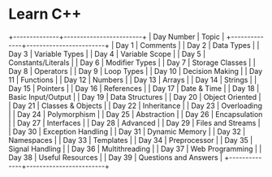 # Learn  C++

+--------------+------------------------+
| Day Number   |        Topic           |
+--------------+------------------------+
|      Day 1   | Comments               |
|      Day 2   | Data Types             |
|      Day 3   | Variable Types         |
|      Day 4   | Variable Scope         |
|      Day 5   | Constants/Literals     |
|      Day 6   | Modifier Types         |
|      Day 7   | Storage Classes        |
|      Day 8   | Operators              |
|      Day 9   | Loop Types             |
|     Day 10   | Decision Making        |
|     Day 11   | Functions              |
|     Day 12   | Numbers                |
|     Day 13   | Arrays                 |
|     Day 14   | Strings                |
|     Day 15   | Pointers               |
|     Day 16   | References             |
|     Day 17   | Date & Time            |
|     Day 18   | Basic Input/Output     |
|     Day 19   | Data Structures        |
|     Day 20   | Object Oriented        |
|     Day 21   | Classes & Objects      |
|     Day 22   | Inheritance            |
|     Day 23   | Overloading            |
|     Day 24   | Polymorphism           |
|     Day 25   | Abstraction            |
|     Day 26   | Encapsulation          |
|     Day 27   | Interfaces             |
|     Day 28   | Advanced               |
|     Day 29   | Files and Streams      |
|     Day 30   | Exception Handling     |
|     Day 31   | Dynamic Memory         |
|     Day 32   | Namespaces             |
|     Day 33   | Templates              |
|     Day 34   | Preprocessor           |
|     Day 35   | Signal Handling        |
|     Day 36   | Multithreading         |
|     Day 37   | Web Programming        |
|     Day 38   | Useful Resources       |
|     Day 39   | Questions and Answers  |
+--------------+------------------------+

